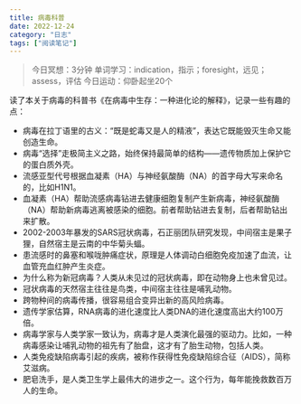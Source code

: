 ```yaml
---
title: 病毒科普
date: 2022-12-24
category: "日志"
tags: ["阅读笔记"]
---
```

> 今日冥想：3分钟
> 单词学习：indication，指示；foresight，远见；assess，评估
> 今日运动：仰卧起坐20个

读了本关于病毒的科普书《在病毒中生存：一种进化论的解释》，记录一些有趣的点：

- 病毒在拉丁语里的古义：“既是蛇毒又是人的精液”，表达它既能毁灭生命又能创造生命。
- 病毒“选择”走极简主义之路，始终保持最简单的结构——遗传物质加上保护它的蛋白质外壳。
- 流感亚型代号根据血凝素（HA）与神经氨酸酶（NA）的首字母大写来命名的，比如H1N1。
- 血凝素（HA）帮助流感病毒钻进去健康细胞复制产生新病毒，神经氨酸酶（NA）帮助新病毒逃离被感染的细胞。前者帮助钻进去复制，后者帮助钻出来扩散。
- 2002-2003年暴发的SARS冠状病毒，石正丽团队研究发现，中间宿主是果子狸，自然宿主是云南的中华菊头蝠。
- 患流感时的鼻塞和喉咙肿痛症状，原理是人体调动白细胞免疫加速了血流，让血管充血红肿产生炎症。
- 为什么称为新冠病毒？人类从未见过的冠状病毒，即在动物身上也未曾见过。
- 冠状病毒的天然宿主往往是鸟类，中间宿主往往是哺乳动物。
- 跨物种间的病毒传播，很容易组合变异出新的高风险病毒。
- 遗传学家估算，RNA病毒的进化速度比人类DNA的进化速度高出大约100万倍。
- 病毒学家与人类学家一致认为，病毒才是人类演化最强的驱动力。比如，一种病毒感染让哺乳动物的祖先有了胎盘，这才有了胎生动物，包括人类。
- 人类免疫缺陷病毒引起的疾病，被称作获得性免疫缺陷综合征（AIDS），简称艾滋病。
- 肥皂洗手，是人类卫生学上最伟大的进步之一。这个行为，每年能挽救数百万人的生命。

